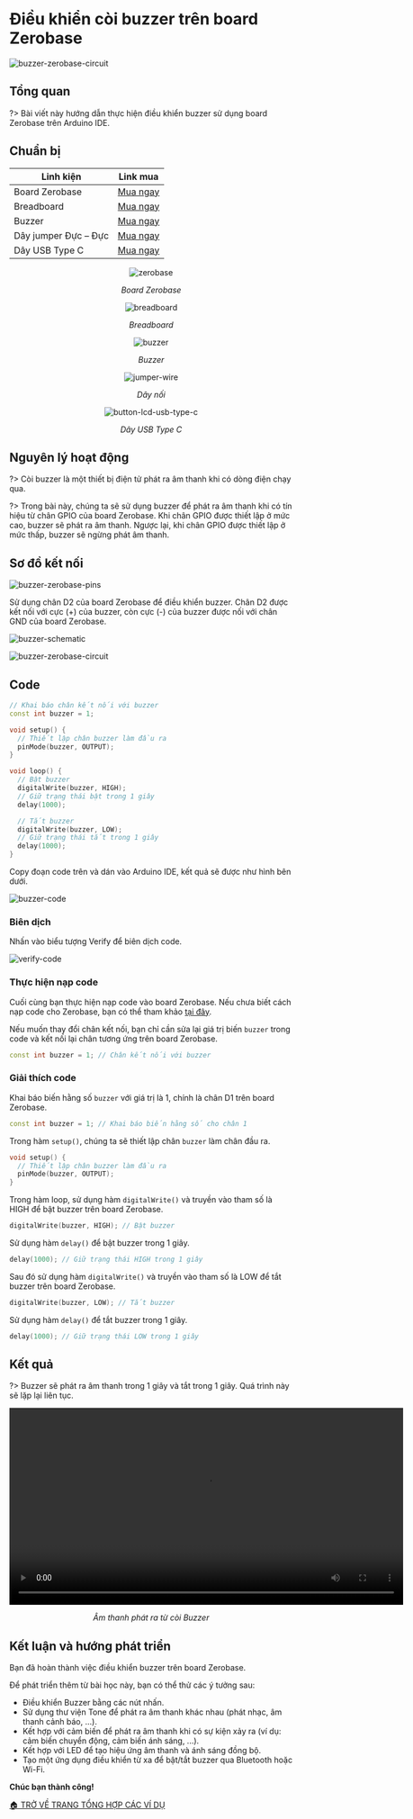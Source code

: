 <br>
<br>
<br>

# Điều khiển còi buzzer trên board Zerobase

![buzzer-zerobase-circuit](https://cdn.chipstack.vn/zerobase/buzzer/buzzer-zerobase-circuit.png)

## Tổng quan

?> Bài viết này hướng dẫn thực hiện điều khiển buzzer sử dụng board Zerobase trên Arduino IDE.

## Chuẩn bị
| Linh kiện |  Link mua |
| --- | --- |
| Board Zerobase |[Mua ngay](https://chipstack.vn/san-pham/zerobase/) |
| Breadboard |[Mua ngay](https://chipstack.vn/san-pham/breadboard-830-lo/) |
| Buzzer |[Mua ngay](https://chipstack.vn/san-pham/coi-buzzer-chu-dong-12x9-5/) |
| Dây jumper Đực – Đực | [Mua ngay](https://chipstack.vn/san-pham/day-jumper-duc-duc/) |
| Dây USB Type C |[Mua ngay](https://chipstack.vn/san-pham/day-usb-type-c-1m/) |

<div align="center">
    <img src="https://cdn.chipstack.vn/default/zerobase-overview.png" alt="zerobase">
    <p><em>Board Zerobase</em></p>
</div>

<div align="center">
    <img src="https://cdn.chipstack.vn/default/breadboard.png" alt="breadboard">
    <p><em>Breadboard</em></p>
</div>

<div align="center">
    <img src="https://cdn.chipstack.vn/default/buzzer.png" alt="buzzer">
    <p><em>Buzzer</em></p>
</div>

<div align="center">
    <img src="https://cdn.chipstack.vn/default/jumper-wire.png" alt="jumper-wire">
    <p><em>Dây nối</em></p>
</div>

<div align="center">
    <img src="https://cdn.chipstack.vn/default/usb-type-c.jpg" alt="button-lcd-usb-type-c">
    <p><em>Dây USB Type C</em></p>
</div>

## Nguyên lý hoạt động

?> Còi buzzer là một thiết bị điện tử phát ra âm thanh khi có dòng điện chạy qua.

?> Trong bài này, chúng ta sẽ sử dụng buzzer để phát ra âm thanh khi có tín hiệu từ chân GPIO của board Zerobase. Khi chân GPIO được thiết lập ở mức cao, buzzer sẽ phát ra âm thanh. Ngược lại, khi chân GPIO được thiết lập ở mức thấp, buzzer sẽ ngừng phát âm thanh.

## Sơ đồ kết nối

![buzzer-zerobase-pins](https://cdn.chipstack.vn/zerobase/buzzer/buzzer-zerobase-pins.png)

Sử dụng chân D2 của board Zerobase để điều khiển buzzer. Chân D2 được kết nối với cực (+) của buzzer, còn cực (-) của buzzer được nối với chân GND của board Zerobase.

![buzzer-schematic](https://cdn.chipstack.vn/zerobase/buzzer/buzzer-schematic.png)

![buzzer-zerobase-circuit](https://cdn.chipstack.vn/zerobase/buzzer/buzzer-zerobase-circuit.png)

## Code

```cpp
// Khai báo chân kết nối với buzzer
const int buzzer = 1;

void setup() {
  // Thiết lập chân buzzer làm đầu ra
  pinMode(buzzer, OUTPUT);
}

void loop() {
  // Bật buzzer
  digitalWrite(buzzer, HIGH);
  // Giữ trạng thái bật trong 1 giây
  delay(1000);

  // Tắt buzzer
  digitalWrite(buzzer, LOW);
  // Giữ trạng thái tắt trong 1 giây
  delay(1000);
}
```

Copy đoạn code trên và dán vào Arduino IDE, kết quả sẽ được như hình bên dưới.

![buzzer-code](https://cdn.chipstack.vn/zerobase/buzzer/buzzer-code.png)

### Biên dịch

Nhấn vào biểu tượng Verify để biên dịch code.

![verify-code](https://cdn.chipstack.vn/default/verify-code.png)

### Thực hiện nạp code

Cuối cùng bạn thực hiện nạp code vào board Zerobase. Nếu chưa biết cách nạp code cho Zerobase, bạn có thể tham khảo [tại đây](https://zerobase.chipstack.vn/#/vi/zerobase/quickstart).

Nếu muốn thay đổi chân kết nối, bạn chỉ cần sửa lại giá trị biến `buzzer` trong code và kết nối lại chân tương ứng trên board Zerobase.

```cpp
const int buzzer = 1; // Chân kết nối với buzzer
```

### Giải thích code

Khai báo biến hằng số `buzzer` với giá trị là 1, chính là chân D1 trên board Zerobase.

```cpp
const int buzzer = 1; // Khai báo biến hằng số cho chân 1
```

Trong hàm `setup()`, chúng ta sẽ thiết lập chân `buzzer` làm chân đầu ra.

```cpp
void setup() {
  // Thiết lập chân buzzer làm đầu ra
  pinMode(buzzer, OUTPUT);
}
```

Trong hàm loop, sử dụng hàm `digitalWrite()` và truyền vào tham số là HIGH để bật buzzer trên board Zerobase.

```cpp
digitalWrite(buzzer, HIGH); // Bật buzzer
```

Sử dụng hàm `delay()` để bật buzzer trong 1 giây.

```cpp
delay(1000); // Giữ trạng thái HIGH trong 1 giây
```

Sau đó sử dụng hàm `digitalWrite()` và truyền vào tham số là LOW để tắt buzzer trên board Zerobase.

```cpp
digitalWrite(buzzer, LOW); // Tắt buzzer
```

Sử dụng hàm `delay()` để tắt buzzer trong 1 giây.

```cpp
delay(1000); // Giữ trạng thái LOW trong 1 giây
```

## Kết quả

?> Buzzer sẽ phát ra âm thanh trong 1 giây và tắt trong 1 giây. Quá trình này sẽ lặp lại liên tục.

<div align="center">
    <video controls style="width: 700px; height: auto;">
        <source src="https://cdn.chipstack.vn/zerobase/buzzer/zerobase-buzzer-res.mp4" type="video/mp4">
        Trình duyệt của bạn không hỗ trợ video.
    </video>
    <p><em>Âm thanh phát ra từ còi Buzzer</em></p>
</div>

## Kết luận và hướng phát triển

Bạn đã hoàn thành việc điều khiển buzzer trên board Zerobase.

Để phát triển thêm từ bài học này, bạn có thể thử các ý tưởng sau:

- Điều khiển Buzzer bằng các nút nhấn.
- Sử dụng thư viện Tone để phát ra âm thanh khác nhau (phát nhạc, âm thanh cảnh báo, ...).
- Kết hợp với cảm biến để phát ra âm thanh khi có sự kiện xảy ra (ví dụ: cảm biến chuyển động, cảm biến ánh sáng, ...).
- Kết hợp với LED để tạo hiệu ứng âm thanh và ánh sáng đồng bộ.
- Tạo một ứng dụng điều khiển từ xa để bật/tắt buzzer qua Bluetooth hoặc Wi-Fi.

**Chúc bạn thành công!**

[🏠 TRỞ VỀ TRANG TỔNG HỢP CÁC VÍ DỤ](vi/zerobase/examples.md)






